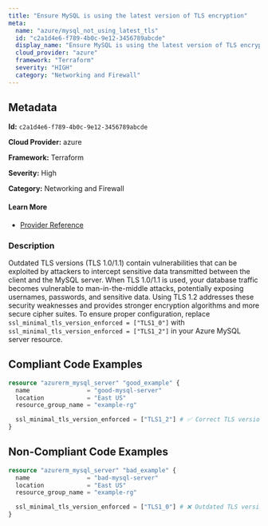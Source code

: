 ```yaml
---
title: "Ensure MySQL is using the latest version of TLS encryption"
meta:
  name: "azure/mysql_not_using_latest_tls"
  id: "c2a1d4e6-f789-4b0c-9e12-3456789abcde"
  display_name: "Ensure MySQL is using the latest version of TLS encryption"
  cloud_provider: "azure"
  framework: "Terraform"
  severity: "HIGH"
  category: "Networking and Firewall"
---
```

## Metadata

**Id:** `c2a1d4e6-f789-4b0c-9e12-3456789abcde`

**Cloud Provider:** azure

**Framework:** Terraform

**Severity:** High

**Category:** Networking and Firewall

#### Learn More

 - [Provider Reference](https://registry.terraform.io/providers/hashicorp/azurerm/3.117.1/docs/resources/mysql_server#ssl_minimal_tls_version_enforced-2)

### Description

 Outdated TLS versions (TLS 1.0/1.1) contain vulnerabilities that can be exploited by attackers to intercept sensitive data transmitted between the client and the MySQL server. When TLS 1.0/1.1 is used, your database traffic becomes vulnerable to man-in-the-middle attacks, potentially exposing usernames, passwords, and sensitive data. Using TLS 1.2 addresses these security weaknesses and provides stronger encryption algorithms and more secure cipher suites. To ensure proper configuration, replace `ssl_minimal_tls_version_enforced = ["TLS1_0"]` with `ssl_minimal_tls_version_enforced = ["TLS1_2"]` in your Azure MySQL server resource.


## Compliant Code Examples
```terraform
resource "azurerm_mysql_server" "good_example" {
  name                = "good-mysql-server"
  location            = "East US"
  resource_group_name = "example-rg"

  ssl_minimal_tls_version_enforced = ["TLS1_2"] # ✅ Correct TLS version
}

```
## Non-Compliant Code Examples
```terraform
resource "azurerm_mysql_server" "bad_example" {
  name                = "bad-mysql-server"
  location            = "East US"
  resource_group_name = "example-rg"

  ssl_minimal_tls_version_enforced = ["TLS1_0"] # ❌ Outdated TLS version
}

```